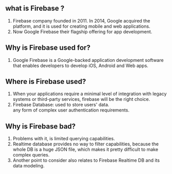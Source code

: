 ## what is Firebase ?  
1. Firebase company founded in 2011. In 2014, Google acquired the platform, and it is used for creating mobile and web applications.   
1. Now Google Firebase their flagship offering for app development.     

## Why is Firebase used for?
1. Google Firebase is a Google-backed application development software that enables developers to develop iOS, Android and Web apps.    

## Where is Firebase used?
1. When your applications require a minimal level of integration with legacy systems or third-party services, firebase will be the right choice.     
1. Firebase Database: used to store users' data.     
any form of complex user authentication requirements.  


## Why is Firebase bad?
1. Problems with it, is limited querying capabilities.  
1. Realtime database provides no way to filter capabilities, because the whole DB is a huge JSON file, which makes it pretty difficult to make complex queries.  
1. Another point to consider also relates to Firebase Realtime DB and its data modeling.     

